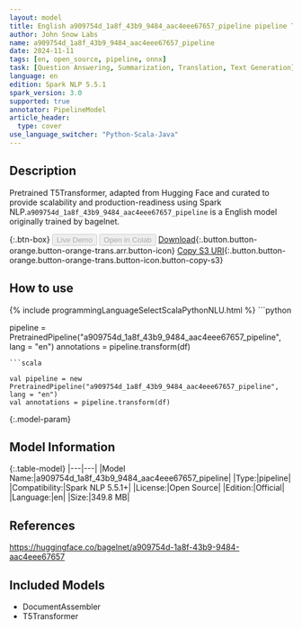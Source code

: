 ```yaml
---
layout: model
title: English a909754d_1a8f_43b9_9484_aac4eee67657_pipeline pipeline T5Transformer from bagelnet
author: John Snow Labs
name: a909754d_1a8f_43b9_9484_aac4eee67657_pipeline
date: 2024-11-11
tags: [en, open_source, pipeline, onnx]
task: [Question Answering, Summarization, Translation, Text Generation]
language: en
edition: Spark NLP 5.5.1
spark_version: 3.0
supported: true
annotator: PipelineModel
article_header:
  type: cover
use_language_switcher: "Python-Scala-Java"
---
```


## Description

Pretrained T5Transformer, adapted from Hugging Face and curated to provide scalability and production-readiness using Spark NLP.`a909754d_1a8f_43b9_9484_aac4eee67657_pipeline` is a English model originally trained by bagelnet.

{:.btn-box}
<button class="button button-orange" disabled>Live Demo</button>
<button class="button button-orange" disabled>Open in Colab</button>
[Download](https://s3.amazonaws.com/auxdata.johnsnowlabs.com/public/models/a909754d_1a8f_43b9_9484_aac4eee67657_pipeline_en_5.5.1_3.0_1731348308913.zip){:.button.button-orange.button-orange-trans.arr.button-icon}
[Copy S3 URI](s3://auxdata.johnsnowlabs.com/public/models/a909754d_1a8f_43b9_9484_aac4eee67657_pipeline_en_5.5.1_3.0_1731348308913.zip){:.button.button-orange.button-orange-trans.button-icon.button-copy-s3}

## How to use



<div class="tabs-box" markdown="1">
{% include programmingLanguageSelectScalaPythonNLU.html %}
```python

pipeline = PretrainedPipeline("a909754d_1a8f_43b9_9484_aac4eee67657_pipeline", lang = "en")
annotations =  pipeline.transform(df)   

```
```scala

val pipeline = new PretrainedPipeline("a909754d_1a8f_43b9_9484_aac4eee67657_pipeline", lang = "en")
val annotations = pipeline.transform(df)

```
</div>

{:.model-param}
## Model Information

{:.table-model}
|---|---|
|Model Name:|a909754d_1a8f_43b9_9484_aac4eee67657_pipeline|
|Type:|pipeline|
|Compatibility:|Spark NLP 5.5.1+|
|License:|Open Source|
|Edition:|Official|
|Language:|en|
|Size:|349.8 MB|

## References

https://huggingface.co/bagelnet/a909754d-1a8f-43b9-9484-aac4eee67657

## Included Models

- DocumentAssembler
- T5Transformer